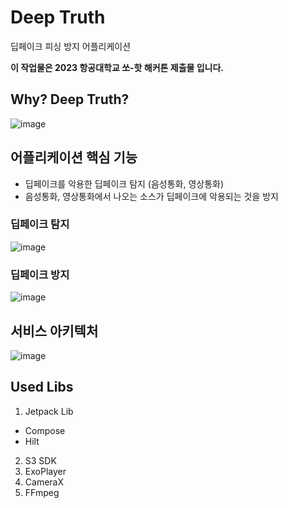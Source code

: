 # Deep Truth
딥페이크 피싱 방지 어플리케이션

__이 작업물은 2023 항공대학교 쏘-핫 해커톤 제출물 입니다.__

## Why? Deep Truth?

![image](https://user-images.githubusercontent.com/14178811/236647808-a50c8b97-f11a-42bf-ab92-a1e1dca1bb0d.png)

## 어플리케이션 핵심 기능

- 딥페이크를 악용한 딥페이크 탐지 (음성통화, 영상통화)
- 음성통화, 영상통화에서 나오는 소스가 딥페이크에 악용되는 것을 방지

### 딥페이크 탐지

![image](https://user-images.githubusercontent.com/14178811/236647823-ce2e6c45-6728-4194-be5a-c0378ab07ad2.png)

### 딥페이크 방지

![image](https://user-images.githubusercontent.com/14178811/236647835-363ecd13-e7e4-4bf0-b2f0-06438551e47b.png)


## 서비스 아키텍처

![image](https://user-images.githubusercontent.com/14178811/236647848-dda67382-482e-4698-823e-4d9cd974e6a4.png)


## Used Libs

1. Jetpack Lib
  * Compose
  * Hilt

2. S3 SDK
3. ExoPlayer
4. CameraX
5. FFmpeg
